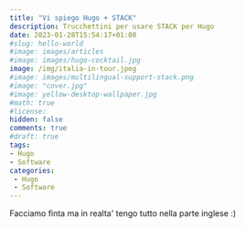 ```yaml
---
title: "Vi spiego Hugo + STACK"
description: Trucchettini per usare STACK per Hugo
date: 2023-01-28T15:54:17+01:00
#slug: hello-world
#image: images/articles
#image: images/hugo-cocktail.jpg
image: /img/italia-in-tour.jpeg
#image: images/multilingual-support-stack.png
#image: "cover.jpg"
#image: yellow-desktop-wallpaper.jpg
#math: true
#license:
hidden: false
comments: true
#draft: true
tags:
- Hugo
- Software
categories:
 - Hugo
 - Software
---
```


Facciamo finta ma in realta' tengo tutto nella parte inglese :)
